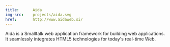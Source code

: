 ```yaml
---
title:      Aida
img-src:    projects/aida.svg
href:       http://www.aidaweb.si/
---
```

Aida is a Smalltalk web application framework for building web applications. It seamlessly integrates HTML5 technologies for today's real-time Web.
